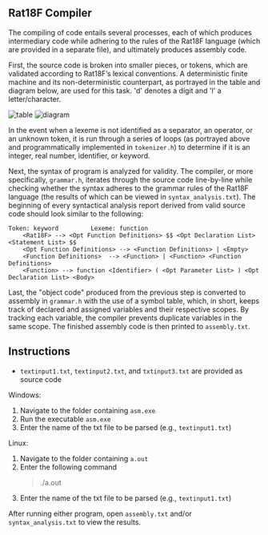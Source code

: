 ## Rat18F Compiler
The compiling of code entails several processes, each of which produces intermediary code while adhering to the rules of the Rat18F language (which are provided in a separate file), and ultimately produces assembly code.

First, the source code is broken into smaller pieces, or tokens, which are validated according to Rat18F’s lexical conventions. A deterministic finite machine and its non-deterministic counterpart, as portrayed in the table and diagram below, are used for this task. 'd' denotes a digit and 'l' a letter/character.

![table](https://user-images.githubusercontent.com/69742757/116314946-a747c980-a764-11eb-9569-52699796e4d1.JPG)
![diagram](https://user-images.githubusercontent.com/69742757/116314284-c134dc80-a763-11eb-99c8-cebb2e1c8987.png)

In the event when a lexeme is not identified as a separator, an operator, or an unknown token, it is run through a series of loops (as portrayed above and programmatically implemented in ```tokenizer.h```) to determine if it is an integer, real number, identifier, or keyword. 

Next, the syntax of program is analyzed for validity. The compiler, or more specifically, ```grammar.h```, iterates through the source code line-by-line while checking whether the syntax adheres to the grammar rules of the Rat18F language (the results of which can be viewed in ```syntax_analysis.txt```). The beginning of every syntactical analysis report derived from valid source code should look similar to the following:

```
Token: keyword         Lexeme: function
	<Rat18F> --> <Opt Function Definitions> $$ <Opt Declaration List> <Statement List> $$
	<Opt Function Definitions> --> <Function Definitions> | <Empty>
	<Function Definitions>  --> <Function> | <Function> <Function Definitions>
	<Function> --> function <Identifier> ( <Opt Parameter List> ) <Opt Declaration List> <Body>
```

Last, the "object code" produced from the previous step is converted to assembly in ```grammar.h``` with the use of a symbol table, which, in short, keeps track of declared and assigned variables and their respective scopes. By tracking each variable, the compiler prevents duplicate variables in the same scope. The finished assembly code is then printed to ```assembly.txt```.

## Instructions
* ```textinput1.txt```, ```textinput2.txt```, and ```txtinput3.txt``` are provided as source code

Windows:
1. Navigate to the folder containing ```asm.exe```
2. Run the executable ```asm.exe```
3. Enter the name of the txt file to be parsed (e.g., ```textinput1.txt```)

Linux:
1. Navigate to the folder containing ```a.out```
2. Enter the following command
   >./a.out
3. Enter the name of the txt file to be parsed (e.g., ```textinput1.txt```)

After running either program, open ```assembly.txt``` and/or ```syntax_analysis.txt``` to view the results.

